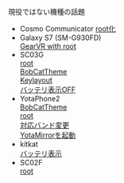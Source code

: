 現役ではない機種の話題
- Cosmo Communicator
  [root化](Cosmo-Root)
- Galaxy S7 (SM-G930FD)  
  [GearVR with root](S7-GearVR-root)  
- SC03G  
  [root](SC03G/root)  
  [BobCatTheme](SC03G/BobCatTheme)  
  [Keylayout](SC03G/Keylayout)  
  [バッテリ表示OFF](SC03G/バッテリ表示OFF)  
- YotaPhone2  
  [BobCatTheme](YotaPhone2/BobCatTheme)  
  [root](YotaPhone2/root)  
  [対応バンド変更](YotaPhone2/バンド変更)  
  [YotaMirrorを起動](YotaPhone2/YotaMirror)  
- kitkat  
  [バッテリ表示](Kitkat-バッテリ表示)  
- SC02F  
  [root](SC02F-root)  
